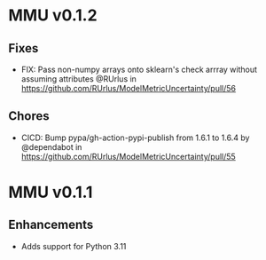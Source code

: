 # MMU v0.1.2

## Fixes

* FIX: Pass non-numpy arrays onto sklearn's check arrray without assuming attributes @RUrlus in https://github.com/RUrlus/ModelMetricUncertainty/pull/56

## Chores

* CICD: Bump pypa/gh-action-pypi-publish from 1.6.1 to 1.6.4 by @dependabot in https://github.com/RUrlus/ModelMetricUncertainty/pull/55

# MMU v0.1.1

## Enhancements

* Adds support for Python 3.11
